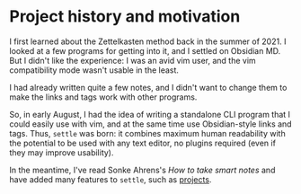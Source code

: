 # Project history and motivation

I first learned about the Zettelkasten method back in the summer of 2021. I
looked at a few programs for getting into it, and I settled on Obsidian MD. But
I didn't like the experience: I was an avid vim user, and the vim compatibility
mode wasn't usable in the least.

I had already written quite a few notes, and I didn't want to change them to
make the links and tags work with other programs.

So, in early August, I had the idea of writing a standalone CLI program that I
could easily use with vim, and at the same time use Obsidian-style links and
tags. Thus, `settle` was born: it combines maximum human readability with the
potential to be used with any text editor, no plugins required (even if they may
improve usability).

In the meantime, I've read Sonke Ahrens's *How to take smart notes* and have
added many features to `settle`, such as [projects](./projects.md).
